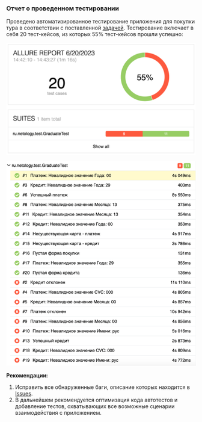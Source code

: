 ### Отчет о проведенном тестировании

Проведено автоматизированное тестирование приложения для покупки тура в соответствии с поставленной [задачей](https://github.com/netology-code/qa-diploma). 
Тестирование включает в себя 20 тест-кейсов, из которых 55% тест-кейсов прошли успешно: 

![img.png](img.png)

![img_1.png](img_1.png)

**Рекомендации:**

1. Исправить все обнаруженные баги, описание которых находится в [Issues](https://github.com/olga-belikova/Graduate/issues).
2. В дальнейшем рекомендуется оптимизация кода автотестов и добавление тестов, охватывающих все возможные сценарии взаимодействия с приложением.